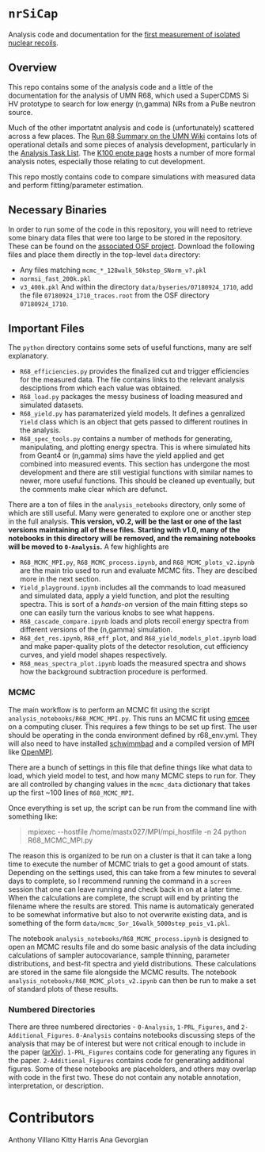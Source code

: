 # `nrSiCap` 
Analysis code and documentation for the [first measurement of isolated nuclear recoils](https://arxiv.org/abs/2110.02751).  

## Overview
This repo contains some of the analysis code and a little of the documentation for the analysis of UMN R68, which used a SuperCDMS Si HV prototype to search for low energy (n,gamma) NRs from a PuBe neutron source.

Much of the other importatnt analysis and code is (unfortunately) scattered across a few places. The [Run 68 Summary on the UMN Wiki](https://zzz.physics.umn.edu/cdms/doku.php?id=cdms:k100:run_summary:run_68) contains lots of operational details and some pieces of analysis development, particularly in the [Analysis Task List](https://zzz.physics.umn.edu/cdms/doku.php?id=cdms:k100:run_summary:run_68:run_68_panda:tasklist). The [K100 enote page](http://www.hep.umn.edu/cdms/cdms_restricted/K100.html) hosts a number of more formal analysis notes, especially those relating to cut development.

This repo mostly contains code to compare simulations with measured data and perform fitting/parameter estimation.

## Necessary Binaries
In order to run some of the code in this repository, you will need to retrieve some binary data files that were too large to be stored in the repository. 
These can be found on the [associated OSF project](https://osf.io/g4enq/). Download the following files and place them directly in the top-level `data` directory:
* Any files matching `mcmc_*_128walk_50kstep_SNorm_v?.pkl`
* `normsi_fast_200k.pkl`
* `v3_400k.pkl`
And within the directory `data/byseries/07180924_1710`, add the file `07180924_1710_traces.root` from the OSF directory `07180924_1710`.

## Important Files
The `python` directory contains some sets of useful functions, many are self explanatory. 
* `R68_efficiencies.py` provides the finalized cut and trigger efficiencies for the measured data. The file contains links to the relevant analysis desciptions from which each value was obtained. 
* `R68_load.py` packages the messy business of loading measured and simulated datasets.
* `R68_yield.py` has paramaterized yield models. It defines a genralized `Yield` class which is an object that gets passed to different routines in the analysis.
* `R68_spec_tools.py` contains a number of methods for generating, manipulating, and plotting energy spectra. This is where simulated hits from Geant4 or (n,gamma) sims have the yield applied and get combined into measured events. This section has undergone the most development and there are still vestigial functions with similar names to newer, more useful functions. This should be cleaned up eventually, but the comments make clear which are defunct.

There are a ton of files in the `analysis_notebooks` directory, only some of which are still useful. Many were generated to explore one or another step in the full analysis. **This version, v0.2, will be the last or one of the last versions maintaining all of these files. Starting with v1.0, many of the notebooks in this directory will be removed, and the remaining notebooks will be moved to `0-Analysis`.** A few highlights are

* `R68_MCMC_MPI.py`, `R68_MCMC_process.ipynb`, and `R68_MCMC_plots_v2.ipynb` are the main trio used to run and evaluate MCMC fits. They are descibed more in the next section.
* `Yield_playground.ipynb` includes all the commands to load measured and simulated data, apply a yield function, and plot the resulting spectra. This is sort of a *hands-on* version of the main fitting steps so one can easily turn the various knobs to see what happens.
* `R68_cascade_compare.ipynb` loads and plots recoil energy spectra from different versions of the (n,gamma) simulation.
* `R68_det_res.ipynb`, `R68_eff_plot`, and `R68_yield_models_plot.ipynb` load and make paper-quality plots of the detector resolution, cut efficiency curves, and yield model shapes respectively.
* `R68_meas_spectra_plot.ipynb` loads the measured spectra and shows how the background subtraction procedure is performed.

### MCMC
The main workflow is to perform an MCMC fit using the script `analysis_notebooks/R68_MCMC_MPI.py`. This runs an MCMC fit using [emcee](https://emcee.readthedocs.io/en/stable/) on a computing cluser. This requires a few things to be set up first. The user should be operating in the conda environment defined by r68_env.yml. They will also need to have installed [schwimmbad](https://schwimmbad.readthedocs.io/en/latest/install.html) and a compiled version of MPI like [OpenMPI](https://www.open-mpi.org/).

There are a bunch of settings in this file that define things like what data to load, which yield model to test, and how many MCMC steps to run for. They are all controlled by changing values in the `mcmc_data` dictionary that takes up the first ~100 lines of `R68_MCMC_MPI`.

Once everything is set up, the script can be run from the command line with something like:

> mpiexec --hostfile /home/mastx027/MPI/mpi_hostfile -n 24 python R68_MCMC_MPI.py

The reason this is organized to be run on a cluster is that it can take a long time to execute the number of MCMC trials to get a good amount of stats. Depending on the settings used, this can take from a few minutes to several days to complete, so I recommend running the command in a `screen` session that one can leave running and check back in on at a later time. When the calculations are complete, the scrupt will end by printing the filename where the results are stored. This name is automaticaly generated to be somewhat informative but also to not overwrite existing data, and is something of the form `data/mcmc_Sor_16walk_5000step_pois_v1.pkl`.

The notebook `analysis_notebooks/R68_MCMC_process.ipynb` is designed to open an MCMC results file and do some basic analysis of the data including calculations of sampler autocovariance, sample thinning, parameter distributions, and best-fit spectra and yield distributions. These calculations are stored in the same file alongside the MCMC results. The notebook `analysis_notebooks/R68_MCMC_plots_v2.ipynb` can then be run to make a set of standard plots of these results.

### Numbered Directories
There are three numbered directories - `0-Analysis`, `1-PRL_Figures`, and `2-Additional_Figures`. 
`0-Analysis` contains notebooks discussing steps of the analysis that may be of interest but were not critical enough to include in the paper ([arXiv](https://arxiv.org/abs/2110.02751)).
`1-PRL_Figures` contains code for generating any figures in the paper.
`2-Additional_Figures` contains code for generating additional figures. Some of these notebooks are placeholders, and others may overlap with code in the first two. These do not contain any notable annotation, interpretation, or description.

# Contributors  
Anthony Villano
Kitty Harris 
Ana Gevorgian
